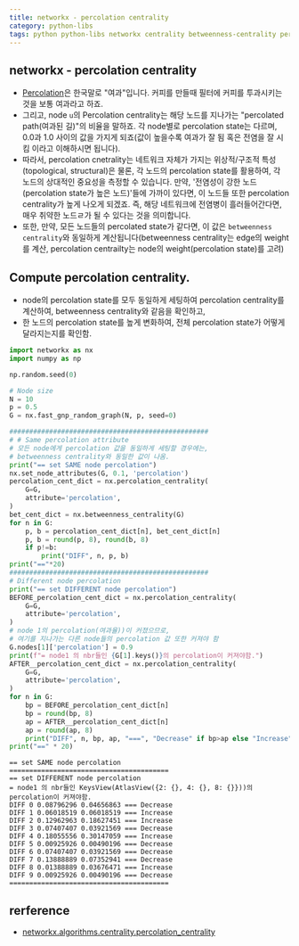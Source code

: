 ```yaml
---
title: networkx - percolation centrality
category: python-libs
tags: python python-libs networkx centrality betweenness-centrality percolation
---
```


## networkx - percolation centrality

- [Percolation](https://en.wikipedia.org/wiki/Percolation)은 한국말로 "여과"입니다. 커피를 만들때 필터에 커피를 투과시키는 것을 보통 여과라고 하죠. 
- 그리고, node `u`의 Percolation centrality는 해당 노드를 지나가는 "percolated path(여과된 길)"의 비율을 말하죠. 각 node별로 percolation state는 다르며, 0.0과 1.0 사이의 값을 가지게 되죠(값이 높을수록 여과가 잘 됨 혹은 전염을 잘 시킴 이라고 이해하시면 됩니다). 
- 따라서, percolation cnetrality는 네트워크 자체가 가지는 위상적/구조적 특성(topological, structural)은 물론, 각 노드의 percolation state를 활용하여, 각 노드의 상대적인 중요성을 측정할 수 있습니다. 만약, '전염성이 강한 노드(percolation state가 높은 노드)'들에 가까이 있다면, 이 노드들 또한 percolation centrality가 높게 나오게 되겠죠. 즉, 해당 네트워크에 전염병이 흘러들어간다면, 매우 취약한 노드ㄹ가 될 수 있다는 것을 의미합니다.
- 또한, 만약, 모든 노드들의 percolated state가 같다면, 이 값은 `betweenness centrality`와 동일하게 계산됩니다(betweenness centrality는 edge의 weight를 계산, percolation centrailty는 node의 weight(percolation state)를 고려) 

## Compute percolation centrality. 

- node의 percolation state를 모두 동일하게 세팅하여 percolation centrality를 계산하여, betweenness centrality와 같음을 확인하고, 
- 한 노드의 percolation state를 높게 변화하여, 전체 percolation state가 어떻게 달라지는지를 확인함.


```python
import networkx as nx
import numpy as np

np.random.seed(0)

# Node size
N = 10  
p = 0.5
G = nx.fast_gnp_random_graph(N, p, seed=0)

##################################################
# # Same percolation attribute
# 모든 node에게 percolation 값을 동일하게 세팅할 경우에는,
# betweenness centrality와 동일한 값이 나옴.
print("== set SAME node percolation")
nx.set_node_attributes(G, 0.1, 'percolation')
percolation_cent_dict = nx.percolation_centrality(
    G=G,
    attribute='percolation',
)
bet_cent_dict = nx.betweenness_centrality(G)
for n in G:
    p, b = percolation_cent_dict[n], bet_cent_dict[n]
    p, b = round(p, 8), round(b, 8)
    if p!=b:
        print("DIFF", n, p, b)
print("=="*20)
##################################################
# Different node percolation
print("== set DIFFERENT node percolation")
BEFORE_percolation_cent_dict = nx.percolation_centrality(
    G=G,
    attribute='percolation',
)
# node 1의 percolation(여과율))이 커졌으므로,
# 여기를 지나가는 다른 node들의 percolation 값 또한 커져야 함
G.nodes[1]['percolation'] = 0.9
print(f"= node1 의 nbr들인 {G[1].keys()}의 percolation이 커져야함.")
AFTER__percolation_cent_dict = nx.percolation_centrality(
    G=G,
    attribute='percolation',
)
for n in G:
    bp = BEFORE_percolation_cent_dict[n]
    bp = round(bp, 8)
    ap = AFTER__percolation_cent_dict[n]
    ap = round(ap, 8)
    print("DIFF", n, bp, ap, "===", "Decrease" if bp>ap else "Increase")
print("==" * 20)
```

```
== set SAME node percolation
========================================
== set DIFFERENT node percolation
= node1 의 nbr들인 KeysView(AtlasView({2: {}, 4: {}, 8: {}}))의 percolation이 커져야함.
DIFF 0 0.08796296 0.04656863 === Decrease
DIFF 1 0.06018519 0.06018519 === Increase
DIFF 2 0.12962963 0.18627451 === Increase
DIFF 3 0.07407407 0.03921569 === Decrease
DIFF 4 0.18055556 0.30147059 === Increase
DIFF 5 0.00925926 0.00490196 === Decrease
DIFF 6 0.07407407 0.03921569 === Decrease
DIFF 7 0.13888889 0.07352941 === Decrease
DIFF 8 0.01388889 0.03676471 === Increase
DIFF 9 0.00925926 0.00490196 === Decrease
========================================
```



## rerference

- [networkx.algorithms.centrality.percolation_centrality](https://networkx.github.io/documentation/stable/reference/algorithms/generated/networkx.algorithms.centrality.percolation_centrality.html#networkx.algorithms.centrality.percolation_centrality)